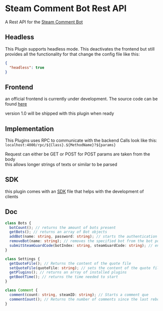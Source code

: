# Steam Comment Bot Rest API

A Rest API for the [Steam Comment Bot](https://github.com/HerrEurobeat/steam-comment-service-bot)

## Headless

This Plugin supports headless mode. This deactivates the frontend but still provides all the functionality
for that change the config file like this:

```json
{
  "headless": true
}
```

## Frontend

an official frontend is currently under development. The source code can be found [here](https://github.com/DerDeathraven/steam-comment-service-bot-frontend)

version 1.0 will be shipped with this plugin when ready

## Implementation

This Plugins uses RPC to communicate with the backend
Calls look like this:
`localhost:4000/rpc/${Class}.${MethodName}?${params}`

Request can either be GET or POST for POST params are taken from the body <br />
this allows longer strings of texts or similar to be parsed

## SDK

this plugin comes with an [SDK](./Client/SDK.ts) file that helps with the development of clients

## Doc

```typescript
class Bots {
  botCount(); // returns the amount of bots present
  getBots(); // returns an array of Bot objects
  addBot(name: string, password: string); // starts the authentication process and returns the index for the steamguard function
  removeBot(name: string); // removes the specified bot from the bot pool please note that it will be back after reboot
  submitSteamGuardCode(botIndex: string, steamGuardCode: string); // enters the steamguard code
}
```

```typescript
class Settings {
  getQuoteFile(); // Returns the content of the quote file
  setQuoteFile(quoteFile: string); // sets the content of the quote file
  getPlugins(); // returns an array of installed plugins
  getBootTime(); // returns the time needed to start
}
```

```typescript
class Comment {
  comment(count: string, steamID: string); // Starts a comment que
  commentCount(); // Returns the number of comments since the last reboot
}
```
